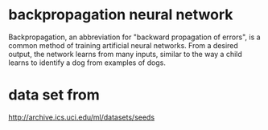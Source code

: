 # backpropagation neural network
Backpropagation, an abbreviation for "backward propagation of errors", is a common method of training artificial neural networks. From a desired output, the network learns from many inputs, similar to the way a child learns to identify a dog from examples of dogs.

# data set from
http://archive.ics.uci.edu/ml/datasets/seeds
